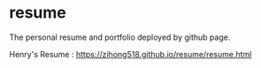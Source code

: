 # resume

The personal resume and portfolio deployed by github page.

Henry's Resume : https://zihong518.github.io/resume/resume.html
